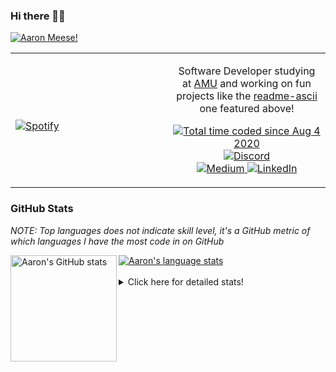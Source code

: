 ### Hi there 👋🏻
[![Aaron Meese!](https://user-images.githubusercontent.com/17814535/88975338-a2aabf00-d27f-11ea-963f-8a19608716b4.png)](https://github.com/ajmeese7/readme-ascii "README ASCII")

<!-- Modified from project here: https://github.com/novatorem/novatorem -->
<table width="100%"> 
  <tr>
  <td width="50%">
      
&nbsp; <br> [![Spotify](https://ajmeese7.vercel.app/api/spotify)](https://open.spotify.com/user/ajmeese)

  </td>
  <td width="50%">
    <p align="center">
    Software Developer studying at <a href="https://www.amu.apus.edu/">AMU</a> and working on fun 
    projects like the <a href="https://github.com/ajmeese7/readme-ascii">readme-ascii</a> one featured above!
    </p>
    <p align="center">
      <a href="https://wakatime.com/@f726891d-3b02-46cd-9b60-e8c59f9e2b14">
        <img src="https://wakatime.com/badge/user/f726891d-3b02-46cd-9b60-e8c59f9e2b14.svg" alt="Total time coded since Aug 4 2020" title="WakaTime" />
      </a>
      <a href="http://link.aaronmeese.com/discord">
        <img src="https://img.shields.io/badge/discord-ajmeese7%234835-369?style=flat-square&logo=discord&logoColor=white&color=purple" alt="Discord" title="Discord">
      </a>
      <br />
      <a href="https://link.aaronmeese.com/medium">
        <img src="https://img.shields.io/badge/medium-ajmeese7-1DB954?style=flat-square&logo=medium&logoColor=white" alt="Medium" title="Medium">
      </a>
      <a href="https://link.aaronmeese.com/linkedin">
        <img src="https://img.shields.io/badge/linkedIn-aaronmeese-1DB954?style=flat-square&logo=linkedin&logoColor=white&color=blue" alt="LinkedIn" title="LinkedIn">
      </a>
    </p>
  </td>

</table>

[//]: <> (The `&nbsp;` is to have Aphelion take up more space)

### GitHub Stats ###
*NOTE: Top languages does not indicate skill level, it's a GitHub metric of which languages I have the most code in on GitHub*

<a href="https://profile-summary-for-github.com/user/ajmeese7">
  <img align="left" height="170px" src="https://github-readme-stats.vercel.app/api?username=ajmeese7&show_icons=true&line_height=27&count_private=true&include_all_commits=true" alt="Aaron's GitHub stats"/>
  <img src="https://github-readme-stats.vercel.app/api/top-langs/?username=ajmeese7&hide_langs_below=5&layout=compact" alt="Aaron's language stats"/>
</a>

<br />
<br />
<details>
<summary>Click here for detailed stats!</summary>

### :zap: Recent Activity
<!--START_SECTION:activity-->
1. ❗️ Opened issue [#75](https://github.com/ttskch/select2-bootstrap4-theme/issues/75) in [ttskch/select2-bootstrap4-theme](https://github.com/ttskch/select2-bootstrap4-theme)
2. 🗣 Commented on [#5087](https://github.com/openemr/openemr/issues/5087) in [openemr/openemr](https://github.com/openemr/openemr)
3. 🗣 Commented on [#5087](https://github.com/openemr/openemr/issues/5087) in [openemr/openemr](https://github.com/openemr/openemr)
4. 🗣 Commented on [#64](https://github.com/ajmeese7/spambot/issues/64) in [ajmeese7/spambot](https://github.com/ajmeese7/spambot)
5. 🗣 Commented on [#5087](https://github.com/openemr/openemr/issues/5087) in [openemr/openemr](https://github.com/openemr/openemr)
<!--END_SECTION:activity-->

### 🧐 Waka Stats
<!--START_SECTION:waka-->
![Code Time](http://img.shields.io/badge/Code%20Time-930%20hrs%2032%20mins-blue)

**🐱 My GitHub Data** 

> 🏆 457 Contributions in the Year 2022
 > 
> 📦 356.5 kB Used in GitHub's Storage 
 > 
> 💼 Opted to Hire
 > 
> 📜 71 Public Repositories 
 > 
> 🔑 24 Private Repositories  
 > 
**I'm an Early 🐤** 

```text
🌞 Morning    246 commits    ██████░░░░░░░░░░░░░░░░░░░   26.68% 
🌆 Daytime    340 commits    █████████░░░░░░░░░░░░░░░░   36.88% 
🌃 Evening    324 commits    ████████░░░░░░░░░░░░░░░░░   35.14% 
🌙 Night      12 commits     ░░░░░░░░░░░░░░░░░░░░░░░░░   1.3%

```
📅 **I'm Most Productive on Sunday** 

```text
Monday       110 commits    ███░░░░░░░░░░░░░░░░░░░░░░   11.93% 
Tuesday      137 commits    ███░░░░░░░░░░░░░░░░░░░░░░   14.86% 
Wednesday    119 commits    ███░░░░░░░░░░░░░░░░░░░░░░   12.91% 
Thursday     126 commits    ███░░░░░░░░░░░░░░░░░░░░░░   13.67% 
Friday       117 commits    ███░░░░░░░░░░░░░░░░░░░░░░   12.69% 
Saturday     150 commits    ████░░░░░░░░░░░░░░░░░░░░░   16.27% 
Sunday       163 commits    ████░░░░░░░░░░░░░░░░░░░░░   17.68%

```


📊 **This Week I Spent My Time On** 

```text
⌚︎ Time Zone: America/New_York

💬 Programming Languages: 
PHP                      12 hrs 12 mins      ███████░░░░░░░░░░░░░░░░░░   31.44% 
TypeScript               8 hrs 34 mins       █████░░░░░░░░░░░░░░░░░░░░   22.07% 
JavaScript               4 hrs 34 mins       ███░░░░░░░░░░░░░░░░░░░░░░   11.77% 
Markdown                 4 hrs 19 mins       ██░░░░░░░░░░░░░░░░░░░░░░░   11.15% 
Other                    2 hrs 40 mins       █░░░░░░░░░░░░░░░░░░░░░░░░   6.91%

🐱‍💻 Projects: 
sleep-from-home          14 hrs 28 mins      █████████░░░░░░░░░░░░░░░░   37.27% 
meese.enterprises        10 hrs 37 mins      ██████░░░░░░░░░░░░░░░░░░░   27.37% 
Unknown Project          4 hrs 9 mins        ██░░░░░░░░░░░░░░░░░░░░░░░   10.69% 
karameese.com            2 hrs 36 mins       █░░░░░░░░░░░░░░░░░░░░░░░░   6.7% 
my-homepage              2 hrs 30 mins       █░░░░░░░░░░░░░░░░░░░░░░░░   6.46%

```

**I Mostly Code in JavaScript** 

```text
JavaScript               32 repos            █████████████░░░░░░░░░░░░   52.46% 
HTML                     8 repos             ███░░░░░░░░░░░░░░░░░░░░░░   13.11% 
Java                     4 repos             █░░░░░░░░░░░░░░░░░░░░░░░░   6.56% 
Python                   4 repos             █░░░░░░░░░░░░░░░░░░░░░░░░   6.56% 
Elixir                   2 repos             ░░░░░░░░░░░░░░░░░░░░░░░░░   3.28%

```



 Last Updated on 05/04/2022 08:03:52 UTC
<!--END_SECTION:waka-->
</details>
